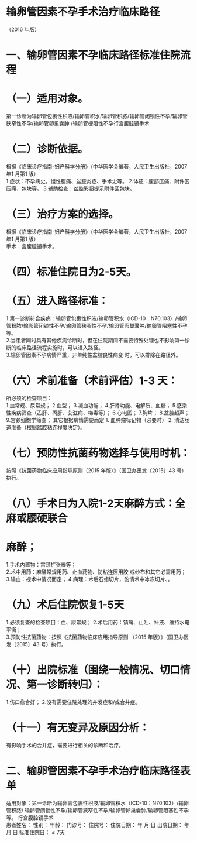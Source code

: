 # 输卵管因素不孕手术治疗临床路径  
（2016 年版）  
# 一、输卵管因素不孕临床路径标准住院流程  
# （一）适用对象。  
第一诊断为输卵管包裹性积液/输卵管积水/输卵管积脓/输卵管闭锁性不孕/输卵管狭窄性不孕/输卵管卵巢囊肿 /输卵管梗阻性不孕行宫腹腔镜手术  
# （二）诊断依据。  
根据《临床诊疗指南-妇产科学分册》（中华医学会编著，人民卫生出版社，2007 年1 月第1 版）  
1.症状：不孕病史，慢性腹痛、盆腔炎症、手术史等。 2.体征：腹部压痛、附件区压痛、包块等。  3.辅助检查：盆腔彩超提示附件区包块。  
# （三）治疗方案的选择。  
根据《临床诊疗指南-妇产科学分册》（中华医学会编著，人民卫生出版社，2007 年1 月第1 版）  
手术：宫腹腔镜手术。  
# （四）标准住院日为2-5天。  
# （五）进入路径标准：  
1.第一诊断符合疾病：输卵管包裹性积液/输卵管积水（ICD-10：N70.103）/输卵管积脓/输卵管闭锁性不孕/输卵管狭窄性不孕/输卵管卵巢囊肿/输卵管阻塞性不孕等。  
2.当患者同时具有其他疾病诊断时，但在住院期间不需要特殊处理也不影响第一诊断的临床路径流程实施时，可以进入路径。  
3.输卵管因素不孕病情严重，非单纯性盆腔良性病变 时，可以排除在路径外。  
# （六）术前准备（术前评估）1-3 天：  
所必须的检查项目：  
1.血常规、尿常规； 2.血型； 3.凝血功能； 4.肝肾功能、电解质、血糖； 5.感染性疾病筛查（乙肝、丙肝、艾滋病、梅毒等）；  6.心电图； 7.胸片； 8.盆腔超声； 9.宫颈细胞学筛查；  其它根据病情需要而定 1. 血肿瘤标记物（必要时） 2. 清洁肠道准备（根据盆腔粘连程度决定）。  
# （七）预防性抗菌药物选择与使用时机：  
按照《抗菌药物临床应用指导原则（2015 年版）》（国卫办医发〔2015〕43 号）执行。  
# （八）手术日为入院1-2天麻醉方式：全麻或腰硬联合  
# 麻醉；  
1.手术内置物：宫颈扩张棒等；  
2.术中用药：麻醉常规用药、止血药物、防粘连医用胶 或纱布和其它必需用药；  
3.输血：视术中情况而定； 4.病理：术后石蜡切片，酌情术中冰冻切片、。  
# （九）术后住院恢复1-5天  
1.必须复查的检查项目：血、尿常规； 2.术后用药：镇痛、止吐、补液、维持水电平衡；  
3.预防性抗菌药物：按照《抗菌药物临床应用指导原则 （2015 年版）》（国卫办医发〔2015〕43 号）执行。  
# （十）出院标准（围绕一般情况、切口情况、第一诊断转归）：  
1.伤口愈合好； 2.没有需要住院处理的并发症和/或合并症。  
# （十一）有无变异及原因分析：  
有影响手术的合并症，需要进行相关的诊断和治疗。  
# 二、输卵管因素不孕手术治疗临床路径表单  
适用对象：第一诊断为输卵管包裹性积液/输卵管积水（ICD-10：N70.103）/输卵管积脓/ 输卵管闭锁性不孕/输卵管狭窄性不孕/输卵管卵巢囊肿/输卵管阻塞性不孕等。 行宫腹腔镜手术  
患者姓名：           性别：    年龄：    门诊号：       住院号：       住院日期：   年  月  日    出院日期：   年  月   日     标准住院日：${\leqslant}7$天  
